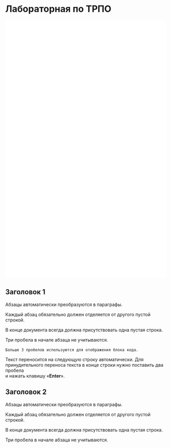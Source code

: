 # Лабораторная по ТРПО
<img src="hello.svg" width="800" height="800">

## Заголовок 1
Абзацы автоматически преобразуются в параграфы.

Каждый абзац обязательно должен отделяется от другого пустой строкой.

В конце документа всегда должна присутствовать одна пустая строка.

Три пробела в начале абзаца не учитываются.

    Больше 3 пробелов используются для отображения блока кода.

Текст переносится на следующую строку автоматически. Для принудительного переноса текста в конце строки нужно поставить два пробела  
и нажать клавишу «**Enter**».
## Заголовок 2
Абзацы автоматически преобразуются в параграфы.

Каждый абзац обязательно должен отделяется от другого пустой строкой.

В конце документа всегда должна присутствовать одна пустая строка.

Три пробела в начале абзаца не учитываются.
